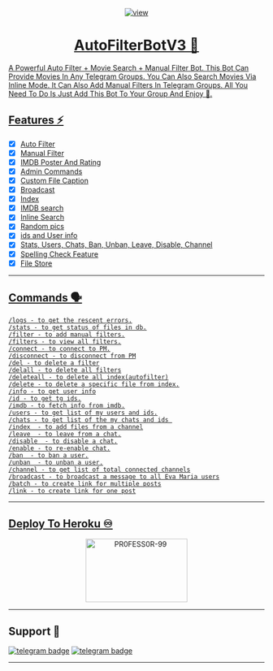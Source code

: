 <p align="center">
  <a href="https://telegra.ph/file/fd2ca315b0c562b609ff9.jpg">
  <img src="https://telegra.ph/file/fd2ca315b0c562b609ff9.jpg" alt="view">
</p>
<h1 align="center">
  <b>AutoFilterBotV3 🤖</b>
</h1>

A Powerful Auto Filter + Movie Search + Manual Filter Bot.
This Bot Can Provide Movies In Any Telegram Groups.
You Can Also Search Movies Via Inline Mode.
It Can Also Add Manual Filters In Telegram Groups.
All You Need To Do Is Just Add This Bot To Your Group And Enjoy 🤩.

## Features ⚡️

- [x] Auto Filter
- [x] Manual Filter
- [x] IMDB Poster And Rating
- [x] Admin Commands
- [x] Custom File Caption
- [x] Broadcast
- [x] Index
- [x] IMDB search
- [x] Inline Search
- [x] Random pics
- [x] ids and User info 
- [x] Stats, Users, Chats, Ban, Unban, Leave, Disable, Channel
- [x] Spelling Check Feature
- [x] File Store
----
## Commands 🗣️
```
/logs - to get the rescent errors.
/stats - to get status of files in db.
/filter - to add manual filters.
/filters - to view all filters.
/connect - to connect to PM.
/disconnect - to disconnect from PM
/del - to delete a filter
/delall - to delete all filters
/deleteall - to delete all index(autofilter)
/delete - to delete a specific file from index.
/info - to get user info
/id - to get tg ids.
/imdb - to fetch info from imdb.
/users - to get list of my users and ids.
/chats - to get list of the my chats and ids 
/index  - to add files from a channel
/leave  - to leave from a chat.
/disable  - to disable a chat.
/enable - to re-enable chat.
/ban  - to ban a user.
/unban  - to unban a user.
/channel - to get list of total connected channels
/broadcast - to broadcast a message to all Eva Maria users
/batch - to create link for multiple posts
/link - to create link for one post
```
----
## Deploy To Heroku ♾️

<p align="center">
<a href="https://heroku.com/deploy?template=https://github.com/SpideyserTG/AutoFilterBotV3"><img src="https://github.com/PR0FESS0R-99/Buttons/blob/Professor-99/heroku/herokudeploy-01.svg" alt="PR0FESS0R-99" border="0" height="125" width="200" align="center" /></a>
</p>

----

## Support 🤝
[![telegram badge](https://img.shields.io/badge/Telegram-Group-30302f?style=flat&logo=telegram)](https://telegram.dog/Starkbotz_SupportGroup)
[![telegram badge](https://img.shields.io/badge/Telegram-Channel-30302f?style=flat&logo=telegram)](https://telegram.dog/Starkbotz)

----
